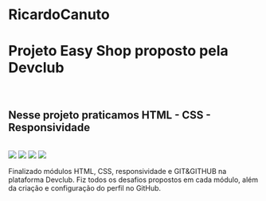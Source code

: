 # RicardoCanuto

<h1>Projeto Easy Shop proposto pela Devclub</h1>
<br>
<h2>Nesse projeto praticamos HTML - CSS - Responsividade</h2>
<br>
<img src="https://img.shields.io/badge/HTML-239120?style=for-the-badge&logo=html5&logoColor=white"/>
<img src="https://github.com/ricocanuto/RicardoCanuto/assets/141502177/811e1e7e-f042-476e-bb3f-af9aedc4dd38"/>
<img src="https://img.shields.io/badge/CSS-239120?&style=for-the-badge&logo=css3&logoColor=white"/>
<img src="https://github.com/ricocanuto/RicardoCanuto/assets/141502177/00627622-e8fc-4a1a-973a-d5cff926d609"/>
<br>
<p>Finalizado módulos HTML, CSS, responsividade e GIT&GITHUB na plataforma Devclub. Fiz todos os desafios propostos em cada módulo, além da criação e configuração do perfil no GitHub.</p>
